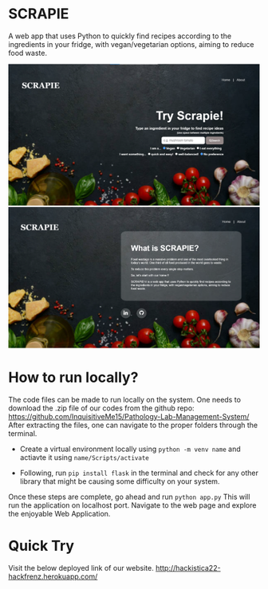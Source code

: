 # SCRAPIE

A web app that uses Python to quickly find recipes according to the ingredients in your fridge, with vegan/vegetarian options, aiming to reduce food waste.

<!-- ![showcase](/static/images/recipy-showcase.png) -->
![showcase](/static/images/scrapie-showcase_3.png)
![showcase](/static/images/scrapie-showcase_4.png)
<!-- ![showcase](/static/images/scrapie-showcase.png)
![showcase](/static/images/scrapie-showcase_2.png) -->

# How to run locally?

The code files can be made to run locally on the system. One needs to download the .zip file of our codes from the github repo: https://github.com/InquisitiveMe15/Pathology-Lab-Management-System/ After extracting the files, one can navigate to the proper folders through the terminal.

* Create a virtual environment locally using `python -m venv name` and actiavte it using `name/Scripts/activate`

* Following, run `pip install flask` in the terminal and check for any other library that might be causing some difficulty on your system. 

Once these steps are complete, go ahead and run `python app.py` This will run the application on localhost port. Navigate to the web page and explore the enjoyable Web Application.

# Quick Try

Visit the below deployed link of our website.
http://hackistica22-hackfrenz.herokuapp.com/


